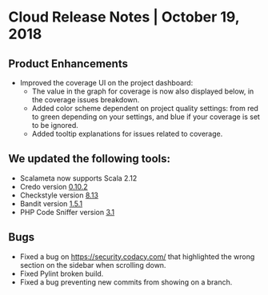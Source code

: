 # Cloud Release Notes | October 19, 2018

## <span class="wysiwyg-color-black">Product Enhancements</span>

-   <span class="wysiwyg-color-black">Improved the coverage UI on the
    project dashboard:</span>
    -   <span class="wysiwyg-color-black">The value in the graph for
        coverage is now also displayed below, in the coverage issues
        breakdown.</span>
    -   <span class="wysiwyg-color-black">Added color scheme dependent
        on project quality settings: from red to green depending on your
        settings, and blue if your coverage is set to be ignored.</span>
    -   <span class="wysiwyg-color-black">Added tooltip explanations for
        issues related to coverage.</span>

## <span class="wysiwyg-color-black">We updated the following tools:</span>

-   <span class="wysiwyg-color-black">Scalameta now supports Scala
    2.12</span>
-   <span class="wysiwyg-color-black">Credo version <span
    class="wysiwyg-underline">[0.10.2](https://github.com/rrrene/credo/blob/master/CHANGELOG.md#0102)</span></span>
-   <span class="wysiwyg-color-black">Checkstyle version <span
    class="wysiwyg-underline">[8.13](http://checkstyle.sourceforge.net/releasenotes.html#Release_8.13)</span> </span>
-   <span class="wysiwyg-color-black">Bandit version <span
    class="wysiwyg-underline">[1.5.1](https://github.com/PyCQA/bandit/releases/tag/1.5.1)</span></span>
-   <span class="wysiwyg-color-black">PHP Code Sniffer version <span
    class="wysiwyg-underline">[3.1](https://pear.php.net/package/PHP_CodeSniffer/download/3.1.0)</span></span>

## <span class="wysiwyg-color-black">Bugs</span>

-   <span class="wysiwyg-color-black">Fixed a bug on <span
    class="wysiwyg-underline"><https://security.codacy.com/></span> that
    highlighted the wrong section on the sidebar when scrolling
    down.</span>
-   <span class="wysiwyg-color-black">Fixed Pylint broken build.</span>
-   <span class="wysiwyg-color-black">Fixed a bug preventing new commits
    from showing on a branch.</span>
